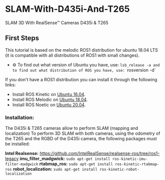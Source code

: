 # SLAM-With-D435i-And-T265
SLAM 3D With RealSense™ Cameras D435i &amp; T265 

## First Steps
This tutorial is based on the melodic ROS1 distribution for ubuntu 18.04 LTS
(it is compatible with all distributions of ROS1 with small changes).

- ⚙️ To find out what version of Ubuntu you have, use: `lsb_release -a
and to find out what distribution of ROS you have, use: `rosversion -d`

If you don't have a ROS1 distribution you can install it through the following links:
 
- Install ROS Kinetic on [Ubuntu 16.04](http://wiki.ros.org/kinetic/Installation/Ubuntu).
- Install ROS Melodic on [Ubuntu 18.04](http://wiki.ros.org/melodic/Installation/Ubuntu).
- Install ROS Noetic on [Ubuntu 20.04](http://wiki.ros.org/noetic/Installation/Ubuntu). 

### Installation:
The D435i & T265 cameras allow to perform SLAM (mapping and localization) To perform 3D SLAM with both cameras, using the odometry of the T265 and the RGBD of the D435i camera, the following packages must be installed: 

**Intel Realsense:** https://github.com/IntelRealSense/realsense-ros/tree/ros1-legacy
**imu_filter_madgwick:** ```sudo apt-get install ros-kinetic-imu-filter-madgwick```
**rtabmap_ros:** ```sudo apt-get install ros-kinetic-rtabmap-ros```
**robot_localization:** ```sudo apt-get install ros-kinetic-robot-localization```


